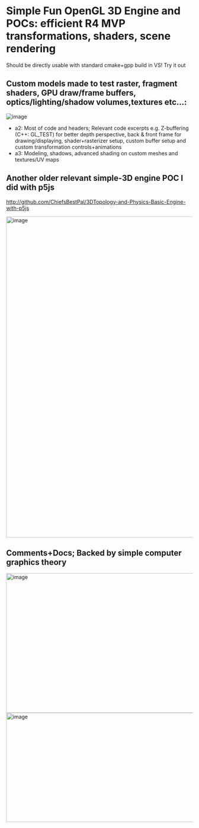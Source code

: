 # Simple Fun OpenGL 3D Engine and POCs: efficient R4 MVP transformations, shaders, scene rendering
Should be directly usable with standard cmake+gpp build in VS! Try it out
## Custom models made to test raster, fragment shaders, GPU draw/frame buffers, optics/lighting/shadow volumes,textures etc...:
![image](https://github.com/user-attachments/assets/0192878d-8236-459b-9e14-585b7d49c0cc)

- a2: Most of code and headers; Relevant code excerpts e.g. Z-buffering (C++: GL_TEST) for better depth perspective, back & front frame for drawing/displaying, shader+rasterizer setup, custom buffer setup and custom transformation controls+animations 
- a3: Modeling, shadows, advanced shading on custom meshes and textures/UV maps

## Another older relevant simple-3D engine POC I did with p5js
http://github.com/ChiefsBestPal/3DTopology-and-Physics-Basic-Engine-with-p5js

<img width="677" height="867" alt="image" src="https://github.com/user-attachments/assets/5f6fe7b7-d9d4-47df-82d3-edf7718c66dc" />

## Comments+Docs; Backed by simple computer graphics theory
<img width="826" height="377" alt="image" src="https://github.com/user-attachments/assets/a207a6fc-3e0a-4c89-ad93-f080802eba22" />

<img width="1218" height="295" alt="image" src="https://github.com/user-attachments/assets/229bd7e2-cb39-470e-a283-5cba2b5f6654" />
